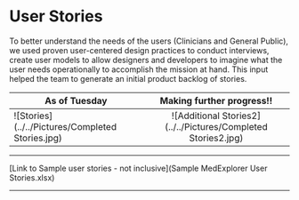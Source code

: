 # User Stories

To better understand the needs of the users (Clinicians and General Public), we used proven user-centered design practices to conduct interviews, create user models to allow designers and developers to imagine what the user needs operationally to accomplish the mission at hand. This input helped the team to generate an initial product backlog of stories.


| As of Tuesday | Making further progress!! |
| ------------- |:-----------:|
| ![Stories](../../Pictures/Completed Stories.jpg) | ![Additional Stories2](../../Pictures/Completed Stories2.jpg) | 

***
[Link to Sample user stories - not inclusive](Sample MedExplorer User Stories.xlsx)
***
